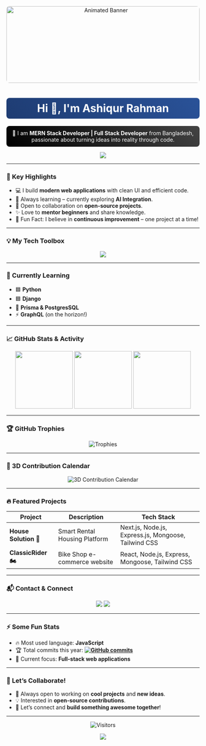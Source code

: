 <!-- GitHub Profile README -->

<!-- 🌈 Deep Gradient Hero Banner (animated GIF, height adjusted) -->
<p align="center">
  <img src="https://media.giphy.com/media/qgQUggAC3Pfv687qPC/giphy.gif" width="100%" height="200px" alt="Animated Banner" style="border-radius: 8px;" />
</p>

<h1 align="center" style="color: #ffffff; background: linear-gradient(45deg, #1e3c72, #2a5298); border-radius: 8px; padding: 10px;">
  Hi 👋, I'm Ashiqur Rahman
</h1>

<p align="center" style="color: #ffffff; background: linear-gradient(45deg, #000000, #434343); border-radius: 8px; padding: 10px;">
  🚀 I am <strong>MERN Stack Developer | Full Stack Developer</strong> from Bangladesh,<br>
  passionate about turning ideas into reality through code.
</p>

<!-- ✨ Animated Typing Effect -->
<p align="center">
  <img src="https://readme-typing-svg.herokuapp.com?font=Fira+Code&size=22&pause=1000&center=true&vCenter=true&width=450&lines=Building+Modern+Web+Apps;Learning+New+Tech;Let's+Code+Together!" />
</p>

---

### 🌟 Key Highlights
- 💻 I build **modern web applications** with clean UI and efficient code.
- 🧠 Always learning – currently exploring **AI Integration**.
- 💬 Open to collaboration on **open-source projects**.
- ✨ Love to **mentor beginners** and share knowledge.
- 🌱 Fun Fact: I believe in **continuous improvement** – one project at a time!

---

### 💡 My Tech Toolbox
<p align="center">
  <img src="https://skillicons.dev/icons?i=html,css,js,ts,react,nextjs,tailwind,nodejs,express,mongodb,git,github,vscode" />
</p>

---

### 🚀 Currently Learning
- 🟦 **Python**
- 🟦 **Django**
- 🔵 **Prisma & PostgresSQL**
- ⚡ **GraphQL** (on the horizon!)

---

### 📈 GitHub Stats & Activity
<div align="center">

<img src="https://github-readme-stats.vercel.app/api/top-langs/?username=ashiq-rahman07&layout=compact&theme=radical&hide_border=true" height="150px" />
<img src="https://github-readme-stats.vercel.app/api?username=ashiq-rahman07&show_icons=true&theme=radical&hide_border=true" height="150px" />
<img src="https://github-readme-streak-stats.herokuapp.com/?user=ashiq-rahman07&theme=radical&hide_border=true" height="150px" />

</div>

---

### 🏆 GitHub Trophies
<p align="center">
  <img src="https://github-profile-trophy.vercel.app/?username=ashiq-rahman07&theme=radical&margin-w=10&no-frame=true" alt="Trophies" />
</p>

---

### 🎯 3D Contribution Calendar
<p align="center">
  <img src="https://ghchart.rshah.org/ashiq-rahman07" alt="3D Contribution Calendar" />
</p>

---

### 🔥 Featured Projects
| Project         | Description                      | Tech Stack                                 |
|------------------|----------------------------------|--------------------------------------------|
| **House Solution 🏡**| Smart Rental Housing Platform    | Next.js, Node.js, Express.js, Mongoose, Tailwind CSS |
| **ClassicRider 🏍️**| Bike Shop e-commerce website      | React, Node.js, Express, Mongoose, Tailwind CSS |

---

### 📬 Contact & Connect
<p align="center">
  <a href="https://www.linkedin.com/in/ashiq07/" target="_blank"><img src="https://img.shields.io/badge/LinkedIn-blue?style=for-the-badge&logo=linkedin" /></a>
  <a href="mailto:web3.0.ashiq@gmail.com" target="_blank"><img src="https://img.shields.io/badge/Gmail-red?style=for-the-badge&logo=gmail&logoColor=white" /></a>
</p>

---

### ⚡ Some Fun Stats
- 🔥 Most used language: **JavaScript**
- 🏆 Total commits this year: **[![GitHub commits](https://img.shields.io/github/commit-activity/y/ashiq-rahman07/ashiq-rahman07?style=flat-square&color=blue)](https://github.com/ashiq-rahman07)**
- 🌟 Current focus: **Full-stack web applications**

---

### 💭 Let’s Collaborate!
- 🚀 Always open to working on **cool projects** and **new ideas**.
- 💡 Interested in **open-source contributions**.
- 🤝 Let’s connect and **build something awesome together**!

---

<!-- 🔥 Visitor Counter -->
<p align="center">
  <img src="https://profile-counter.glitch.me/ashiq-rahman07/count.svg" alt="Visitors" />
</p>

<!-- 🌈 Gradient Footer with Animation -->
<p align="center">
  <img src="https://capsule-render.vercel.app/api?type=waving&color=gradient&height=100&section=footer&animation=twinkling" />
</p>


